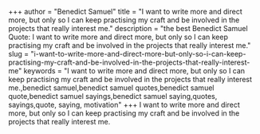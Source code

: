 +++
author = "Benedict Samuel"
title = "I want to write more and direct more, but only so I can keep practising my craft and be involved in the projects that really interest me."
description = "the best Benedict Samuel Quote: I want to write more and direct more, but only so I can keep practising my craft and be involved in the projects that really interest me."
slug = "i-want-to-write-more-and-direct-more-but-only-so-i-can-keep-practising-my-craft-and-be-involved-in-the-projects-that-really-interest-me"
keywords = "I want to write more and direct more, but only so I can keep practising my craft and be involved in the projects that really interest me.,benedict samuel,benedict samuel quotes,benedict samuel quote,benedict samuel sayings,benedict samuel saying,quotes, sayings,quote, saying, motivation"
+++
I want to write more and direct more, but only so I can keep practising my craft and be involved in the projects that really interest me.
